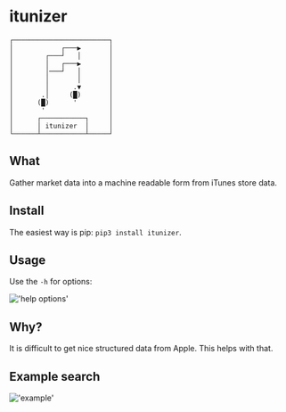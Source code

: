 # itunizer

<pre><code>┌────────────────────────┐
│            ┌───▶       │
│        ┌───┘   │       │
│        │   ┌───▶       │
│        │───┘   │       │
│        │       │       │
│        │      .▼       │
│       .│     (█)       │
│      (█)      '        │
│       '                │
│      ┌───────────┐     │
│      │ itunizer  │     │
└──────┴───────────┴─────┘</code></pre>

## What

Gather market data into a machine readable form from iTunes store data. 

## Install

The easiest way is pip: `pip3 install itunizer`. 

## Usage

Use the `-h` for options:   

!['help options'](https://user-images.githubusercontent.com/616585/53701201-9ee3e600-3dc8-11e9-8e13-2f49be374c17.png)

## Why?

It is difficult to get nice structured data from Apple. This helps with that.

## Example search

!['example'](https://user-images.githubusercontent.com/616585/35492868-5dcf0e90-047d-11e8-974f-0dd7a0f33311.png)
